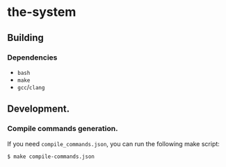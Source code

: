 # the-system


## Building

### Dependencies
- ```bash```
- ```make```
- ```gcc```/```clang```

## Development.

### Compile commands generation.
If you need ```compile_commands.json```, you can run
the following make script:
```bash
$ make compile-commands.json
```


